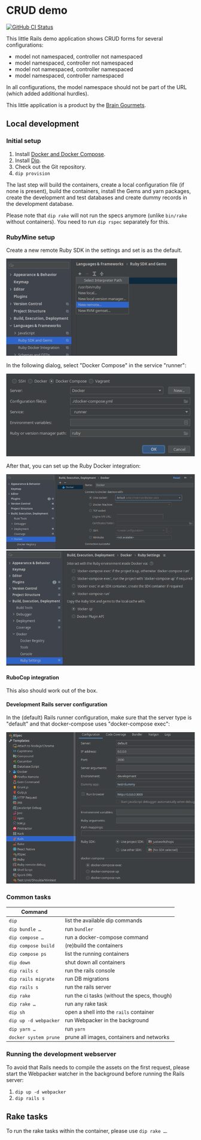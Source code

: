 # CRUD demo

[![GitHub CI Status](https://github.com/braingourmets/crud/workflows/CI/badge.svg?branch=main)](https://github.com/braingourmets/crud/actions)

This little Rails demo application shows CRUD forms for several configurations:

* model not namespaced, controller not namespaced
* model namespaced, controller not namespaced
* model not namespaced, controller namespaced
* model namespaced, controller namespaced

In all configurations, the model namespace should not be part of the URL
(which added additional hurdles).

This little application is a product by the
[Brain Gourmets](http://www.braingourmets.com/).

## Local development

### Initial setup

1. Install [Docker and Docker Compose](https://www.docker.com/).
1. Install [Dip](https://github.com/bibendi/dip#precompiled-binary).
1. Check out the Git repository.
1. `dip provision`

The last step will build the containers, create a local configuration file
(if none is present), build the containers, install the Gems and yarn
packages, create the development and test databases and create dummy records
in the development database.

Please note that `dip rake` will not run the specs anymore (unlike `bin/rake`
without containers). You need to run `dip rspec` separately for this.

### RubyMine setup

Create a new remote Ruby SDK in the settings and set is as the default.

![Languages & Frameworks > Ruby SDK and Gems > Select Interpreter Path > New remote…](doc/images/rubymine-new-remote-sdk.png)

In the following dialog, select "Docker Compose" in the service "runner":

![Docker Compose, Configuration file(s): ./docker-compose.yml, Service: runner](doc/images/rubymine-sdk-details.png)

After that, you can set up the Ruby Docker integration:

![Build, Execution, Deployment > Docker](doc/images/rubymine-docker-integration.png)
![Build, Execution, Deployment > Docker > Ruby Settings](doc/images/rubymine-ruby-settings-in-docker.png)

#### RuboCop integration

This also should work out of the box.

#### Development Rails server configuration

In the (default) Rails runner configuration, make sure that the server type
is "default" and that docker-compose uses "docker-compose exec":

![Rails runner configuration: Server: default, docker-compose: docker-compose exec](doc/images/rubymine-rails-configuration.png)

### Common tasks

| Command                    |                                              |
|----------------------------|----------------------------------------------|
| `dip`                      | list the available dip commands              |
| `dip bundle …`             | run `bundler`                                |
| `dip compose …`            | run a docker-compose command                 |
| `dip compose build`        | (re)build the containers                     |
| `dip compose ps`           | list the running containers                  |
| `dip down`                 | shut down all containers                     |
| `dip rails c`              | run the rails console                        |
| `dip rails migrate`        | run DB migrations                            |
| `dip rails s`              | run the rails server                         |
| `dip rake`                 | run the ci tasks (without the specs, though) |
| `dip rake …`               | run any rake task                            |
| `dip sh`                   | open a shell into the `rails` container      |
| `dip up -d webpacker`      | run Webpacker in the background              |
| `dip yarn …`               | run `yarn`                                   |
| `docker system prune`      | prune all images, containers and networks    |

### Running the development webserver

To avoid that Rails needs to compile the assets on the first request, please
start the Webpacker watcher in the background before running the Rails
server:

1. `dip up -d webpacker`
1. `dip rails s`

## Rake tasks

To run the rake tasks within the container, please use `dip rake …`.
